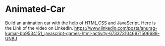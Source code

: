 # Animated-Car
Build an animation car with the help of HTML,CSS and JavaScript.
 Here is the Link of the video on LinkedIn.
 https://www.linkedin.com/posts/anurag-kumar-bb9534151_javascript-games-html-activity-6733731046971506688-UNBJ
